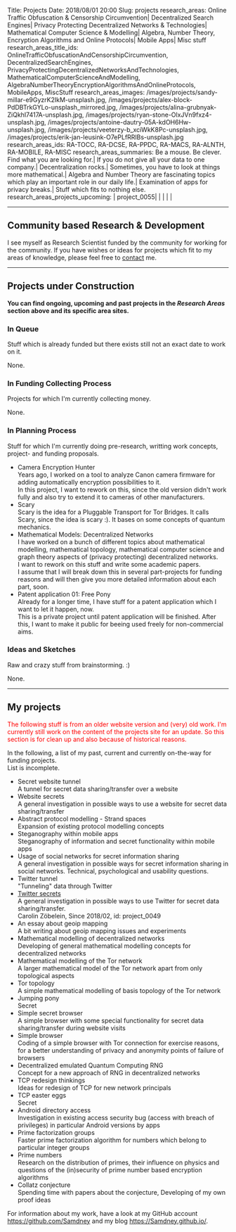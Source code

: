 Title:          		Projects
Date:           		2018/08/01 20:00
Slug:           		projects
research_areas:			Online Traffic Obfuscation & Censorship Circumvention| Decentralized Search Engines| Privacy Protecting Decentralized Networks & Technologies| Mathematical Computer Science & Modelling| Algebra, Number Theory, Encryption Algorithms and Online Protocols| Mobile Apps| Misc stuff
research_areas_title_ids:	OnlineTrafficObfuscationAndCensorshipCircumvention, DecentralizedSearchEngines, PrivacyProtectingDecentralizedNetworksAndTechnologies, MathematicalComputerScienceAndModelling, AlgebraNumberTheoryEncryptionAlgorithmsAndOnlineProtocols, MobileApps, MiscStuff
research_areas_images:		/images/projects/sandy-millar-e9GyzrK2IkM-unsplash.jpg, /images/projects/alex-block-PdDBTrkGYLo-unsplash_mirrored.jpg, /images/projects/alina-grubnyak-ZiQkhI7417A-unsplash.jpg, /images/projects/ryan-stone-OlxJVn9fxz4-unsplash.jpg, /images/projects/antoine-dautry-05A-kdOH6Hw-unsplash.jpg, /images/projects/veeterzy-b_xciWkK8Pc-unsplash.jpg, /images/projects/erik-jan-leusink-O7ePLfRRlBs-unsplash.jpg
research_areas_ids:		RA-TOCC, RA-DCSE, RA-PPDC, RA-MACS, RA-ALNTH, RA-MOBILE, RA-MISC
research_areas_summaries:	Be a mouse. Be clever. Find what you are looking for.| If you do not give all your data to one company.| Decentralization rocks.| Sometimes, you have to look at things more mathematical.| Algebra and Number Theory are fascinating topics which play an important role in our daily life.| Examination of apps for privacy breaks.| Stuff which fits to nothing else.
research_areas_projects_upcoming:	| project_0055| | | | | 


<hr />
<h2 id="CommunityBasedResearchAndDevelopment">Community based Research & Development</h2>
I see myself as Research Scientist funded by the community for working for the community. If you have wishes or ideas for projects which fit to my areas of knowledge, please feel free to <a href="/contact.html#Information">contact</a> me.


<hr />
<h2 id="ProjectsUnderConstruction">Projects under Construction</h2>
<b>You can find ongoing, upcoming and past projects in the <i>Research Areas</i> section above and its specific area sites.</b>


<h3 id="InQueue">In Queue</h3>
Stuff which is already funded but there exists still not an exact date to work on it.

<p>
None.
</p>


<h3 id="InFundingCollectingProcess">In Funding Collecting Process</h3>
Projects for which I'm currently collecting money.

<p>
None.
</p>


<h3 id="InPlanningProcess">In Planning Process</h3>
Stuff for which I'm currently doing pre-research, writting work concepts, project- and funding proposals. 

<ul>
<li>
	Camera Encryption Hunter<br />
    <font style="font-size:14px;">
    	Years ago, I worked on a tool to analyze Canon camera firmware for adding automatically encryption possibilities to it.<br />
		In this project, I want to rework on this, since the old version didn't work fully and also try to extend it to cameras of other manufacturers.
    </font>
</li>
<li>
	Scary<br />
	<font style="font-size:14px;">
		Scary is the idea for a Pluggable Transport for Tor Bridges. It calls Scary, since the idea is scary :). It bases on some concepts of quantum mechanics.
	</font>
</li>
<li>
	Mathematical Models: Decentralized Networks <br />
	<font style="font-size:14px;">
		I have worked on a bunch of different topics about mathematical modelling, mathematical topology, mathematical computer science and graph theory aspects of (privacy protecting) decentralized networks.<br />
		I want to rework on this stuff and write some academic papers.<br />
		I assume that I will break down this in several part-projects for funding reasons and will then give you more detailed information about each part, soon.
	</font>
</li>
<li>
	Patent application 01: Free Pony<br />
	<font style="font-size:14px;">
		Already for a longer time, I have stuff for a patent application which I want to let it happen, now.<br />
		This is a private project until patent application will be finished. After this, I want to make it public for beeing used freely for non-commercial aims.
	</font>
</li>
</ul>


<h3 id="IdeasAndSketches">Ideas and Sketches</h3>
Raw and crazy stuff from brainstorming. :)

<p>
None.
</p>



<!-- TODO -->
<hr />
<h2 id="MyProjects">My projects</h2>
<font style="color: red;">The following stuff is from an older website version and (very) old work. I'm currently still work on the content of the projects site for an update. So this section is for clean up and also because of historical reasons.</font>

<p>
In the following, a list of my past, current and currently on-the-way for funding projects.<br />
List is incomplete.
</p>

<p>
<ul>
    <li>
	    Secret website tunnel<br />
        <font style="font-size:14px;">
            A tunnel for secret data sharing/transfer over a website
        </font>
    </li>
    <li>
	    Website secrets<br />
        <font style="font-size:14px;">
            A general investigation in possible ways to use a website for secret data sharing/transfer
        </font>
    </li>
    <li>
	    Abstract protocol modelling - Strand spaces<br />
        <font style="font-size:14px;">
            Expansion of existing protocol modelling concepts
        </font>
    </li>
    <li>
	    Steganography within mobile apps<br />
        <font style="font-size:14px;">
            Steganography of information and secret functionality within mobile apps
        </font>
    </li>
    <li>
	    Usage of social networks for secret information sharing<br />
        <font style="font-size:14px;">
            A general investigation in possible ways for secret information sharing in social networks. Technical, psychological and usability questions.
        </font>
    </li>
    <li>
	    Twitter tunnel<br />
        <font style="font-size:14px;">
            "Tunneling" data through Twitter
        </font>
    </li>
    <!-- 
    <li>
	    Twitter secrets<br />
        <font style="font-size:14px;">
            A general investigation in possible ways to use Twitter for secret data sharing/transfer
        </font>
    </li>
    -->
	<li>
		<a href="/Projects/2018/Twitter-secrets.html">Twitter secrets</a>
		<div class="little-information-line">
			A general investigation in possible ways to use Twitter for secret data sharing/transfer.<br />
			Carolin Zöbelein, Since 2018/02, id: project_0049
		</div>
	</li> 
    <li>
	    An essay about geoip mapping<br />
        <font style="font-size:14px;">
            A bit writing about geoip mapping issues and experiments
        </font>
    </li>
    <li>
	    Mathematical modelling of decentralized networks<br />
        <font style="font-size:14px;">
            Developing of general mathematical modelling concepts for decentralized networks
        </font>
    </li>
    <li>
	    Mathematical modelling of the Tor network<br />
        <font style="font-size:14px;">
            A larger mathematical model of the Tor network apart from only topological aspects
        </font>
    </li>
    <li>
	    Tor topology<br />
        <font style="font-size:14px;">
            A simple mathematical modelling of basis topology of the Tor network
        </font>
    </li>
    <li>
	    Jumping pony<br />
        <font style="font-size:14px;">
            Secret
        </font>
    </li>
    <li>
	    Simple secret browser<br />
        <font style="font-size:14px;">
            A simple browser with some special functionality for secret data sharing/transfer during website visits
        </font>
    </li>
    <li>
	    Simple browser<br />
        <font style="font-size:14px;">
            Coding of a simple browser with Tor connection for exercise reasons, for a better understanding of privacy and anonymity points of failure of browsers
        </font>
    </li>
    <li>
	    Decentralized emulated Quantum Computing RNG<br />
        <font style="font-size:14px;">
            Concept for a new approach of RNG in decentralized networks 
        </font>
    </li>
    <li>
	    TCP redesign thinkings<br />
        <font style="font-size:14px;">
            Ideas for redesign of TCP for new network principals
        </font>
    </li>
    <li>
	    TCP easter eggs<br />
        <font style="font-size:14px;">
            Secret
        </font>
    </li>
    <li>
	    Android directory access<br />
        <font style="font-size:14px;">
            Investigation in existing access security bug (access with breach of privileges) in particular Android versions by apps
        </font>
    </li>
    <li>
	    Prime factorization groups<br />
        <font style="font-size:14px;">
            Faster prime factorization algorithm for numbers which belong to particular integer groups
        </font>
    </li>
    <li>
	    Prime numbers<br />
        <font style="font-size:14px;">
            Research on the distribution of primes, their influence on physics and questions of the (in)security of prime number based encryption algorithms
        </font>
    </li>
    <li>
	    Collatz conjecture<br />
        <font style="font-size:14px;">
            Spending time with papers about the conjecture, Developing of my own proof ideas
        </font>
    </li>
</ul>
</p>

<p>
For information about my work, have a look at my GitHub account <a href="https://github.com/Samdney" target="_blank">https://github.com/Samdney</a> and my blog <a href="https://Samdney.github.io/" target="_blank">https://Samdney.github.io/</a>.
</p>
